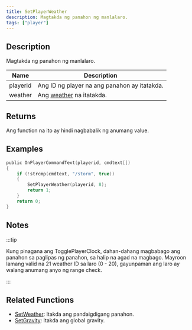 ```yaml
---
title: SetPlayerWeather
description: Magtakda ng panahon ng manlalaro.
tags: ["player"]
---
```


## Description

Magtakda ng panahon ng manlalaro.

| Name     | Description                                    |
| -------- | ---------------------------------------------- |
| playerid | Ang ID ng player na ang panahon ay itatakda.   |
| weather  | Ang [weather](../resources/weatherid) na itatakda.|

## Returns

Ang function na ito ay hindi nagbabalik ng anumang value.

## Examples

```c
public OnPlayerCommandText(playerid, cmdtext[])
{
    if (!strcmp(cmdtext, "/storm", true))
    {
        SetPlayerWeather(playerid, 8);
        return 1;
    }
    return 0;
}
```

## Notes

:::tip

Kung pinagana ang TogglePlayerClock, dahan-dahang magbabago ang panahon sa paglipas ng panahon, sa halip na agad na magbago. Mayroon lamang valid na 21 weather ID sa laro (0 - 20), gayunpaman ang laro ay walang anumang anyo ng range check.

:::

## Related Functions

- [SetWeather](SetWeather): Itakda ang pandaigdigang panahon.
- [SetGravity](SetGravity): Itakda ang global gravity.